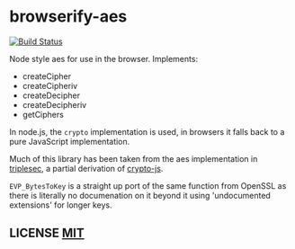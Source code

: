 # browserify-aes

[![Build Status](https://travis-ci.org/crypto-browserify/browserify-aes.svg)](https://travis-ci.org/crypto-browserify/browserify-aes)

Node style aes for use in the browser. Implements:

* createCipher
* createCipheriv
* createDecipher
* createDecipheriv
* getCiphers

In node.js, the `crypto` implementation is used, in browsers it falls back to a pure JavaScript implementation.

Much of this library has been taken from the aes implementation in [triplesec](https://github.com/keybase/triplesec), a partial derivation of [crypto-js](https://code.google.com/p/crypto-js/).

`EVP_BytesToKey` is a straight up port of the same function from OpenSSL as there is literally no documenation on it beyond it using 'undocumented extensions' for longer keys.

## LICENSE [MIT](https://github.com/giulibar/Konect/tree/36adf0373135e1ba10f3740caa61d089557aa08e/node_modules/browserify-aes/LICENSE/README.md)

